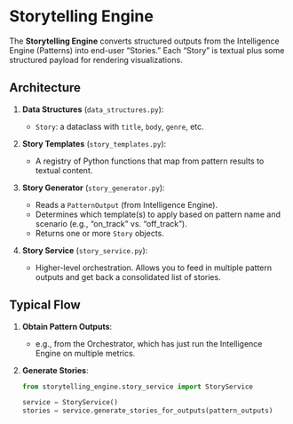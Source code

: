 # Storytelling Engine

The **Storytelling Engine** converts structured outputs from the Intelligence Engine (Patterns) into end-user “Stories.” Each “Story” is textual plus some structured payload for rendering visualizations.

## Architecture

1. **Data Structures** (`data_structures.py`):
   - `Story`: a dataclass with `title`, `body`, `genre`, etc.

2. **Story Templates** (`story_templates.py`):
   - A registry of Python functions that map from pattern results to textual content.

3. **Story Generator** (`story_generator.py`):
   - Reads a `PatternOutput` (from Intelligence Engine).
   - Determines which template(s) to apply based on pattern name and scenario (e.g., “on_track” vs. “off_track”).
   - Returns one or more `Story` objects.

4. **Story Service** (`story_service.py`):
   - Higher-level orchestration. Allows you to feed in multiple pattern outputs and get back a consolidated list of stories.

## Typical Flow

1. **Obtain Pattern Outputs**:
   - e.g., from the Orchestrator, which has just run the Intelligence Engine on multiple metrics.

2. **Generate Stories**:
   ```python
   from storytelling_engine.story_service import StoryService

   service = StoryService()
   stories = service.generate_stories_for_outputs(pattern_outputs)
